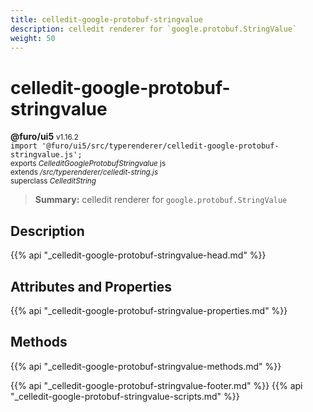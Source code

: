 ```yaml
---
title: celledit-google-protobuf-stringvalue
description: celledit renderer for `google.protobuf.StringValue`
weight: 50
---
```


# celledit-google-protobuf-stringvalue
**@furo/ui5** <small>v1.16.2</small>
<br>`import '@furo/ui5/src/typerenderer/celledit-google-protobuf-stringvalue.js';`<small>
<br>exports *CelleditGoogleProtobufStringvalue* js
<br>extends */src/typerenderer/celledit-string.js*
<br>superclass *CelleditString*</small>

> **Summary:** celledit renderer for `google.protobuf.StringValue`

## Description



{{% api "_celledit-google-protobuf-stringvalue-head.md" %}}

## Attributes and Properties
{{% api "_celledit-google-protobuf-stringvalue-properties.md" %}}




## Methods
{{% api "_celledit-google-protobuf-stringvalue-methods.md" %}}






{{% api "_celledit-google-protobuf-stringvalue-footer.md" %}}
{{% api "_celledit-google-protobuf-stringvalue-scripts.md" %}}
